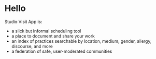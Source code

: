 # Hello

Studio Visit App is:
- a slick but informal scheduling tool
- a place to document and share your work
- an index of practices searchable by location, medium, gender, allergy, discourse, and more
- a federation of safe, user-moderated communities 
